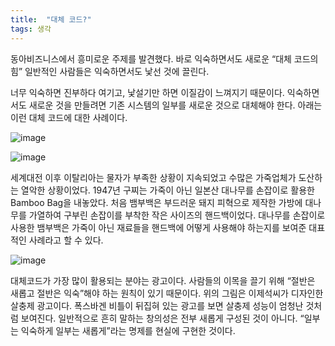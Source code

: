 ```yaml
---
title:  "대체 코드?"
tags: 생각
---
```

동아비즈니스에서 흥미로운 주제를 발견했다. 바로 익숙하면서도 새로운 “대체 코드의 힘” 일반적인 사람들은 익숙하면서도 낯선 것에 끌린다.

너무 익숙하면 진부하다 여기고, 낯설기만 하면 이질감이 느껴지기 때문이다. 익숙하면서도 새로운 것을 만들려면 기존 시스템의 일부를 새로운 것으로 대체해야 한다. 아래는 이런 대체 코드에 대한 사례이다.

![image](https://user-images.githubusercontent.com/111643/116023913-1b606f80-a688-11eb-8586-21bc2633b123.png)

![image](https://user-images.githubusercontent.com/111643/116023930-25826e00-a688-11eb-9337-000e51ab4aa9.png)

세계대전 이후 이탈리아는 물자가 부족한 상황이 지속되었고 수많은 가죽업체가 도산하는 열악한 상황이었다. 1947년 구찌는 가죽이 아닌 일본산 대나무를 손잡이로 활용한 Bamboo Bag을 내놓았다. 처음 뱀부백은 부드러운 돼지 피혁으로 제작한 가방에 대나무를 가열하여 구부린 손잡이를 부착한 작은 사이즈의 핸드백이었다. 대나무를 손잡이로 사용한 뱀부백은 가죽이 아닌 재료들을 핸드백에 어떻게 사용해야 하는지를 보여준 대표적인 사례라고 할 수 있다.

![image](https://user-images.githubusercontent.com/111643/116023955-2f0bd600-a688-11eb-854d-924bd88422f8.png)

대체코드가 가장 많이 활용되는 분야는 광고이다. 사람들의 이목을 끌기 위해 “절반은 새롭고 절반은 익숙”해야 하는 원칙이 있기 때문이다. 위의 그림은 이제석씨가 디자인한 살충제 광고이다. 폭스바겐 비틀이 뒤집혀 있는 광고를 보면 살충제 성능이 엄청난 것처럼 보여진다. 일반적으로 흔히 말하는 창의성은 전부 새롭게 구성된 것이 아니다. “일부는 익숙하게 일부는 새롭게”라는 명제를 현실에 구현한 것이다.
